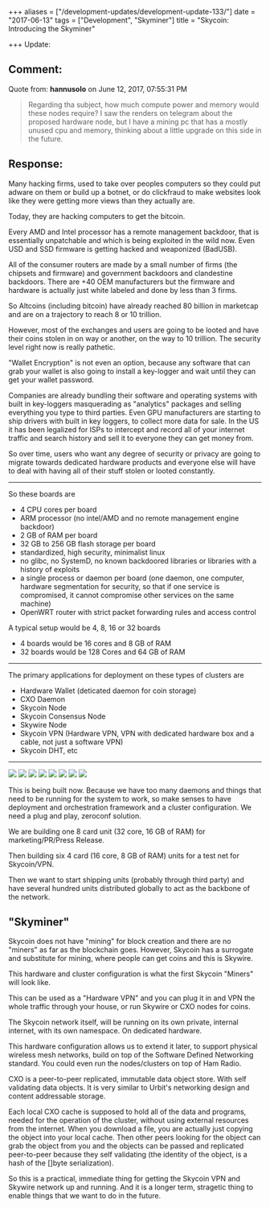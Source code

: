 +++
aliases = ["/development-updates/development-update-133/"]
date = "2017-06-13"
tags = ["Development", "Skyminer"]
title = "Skycoin: Introducing the Skyminer"

+++
Update:

## Comment:

Quote from: **hannusolo** on June 12, 2017, 07:55:31 PM

>Regarding tha subject, how much compute power and memory would these nodes require? I saw the renders on telegram about the proposed hardware node, but I have a mining pc that has a mostly unused cpu and memory, thinking about a little upgrade on this side in the future.

## Response:

Many hacking firms, used to take over peoples computers so they could put adware on them or build up a botnet, or do clickfraud to make websites look like they were getting more views than they actually are.

Today, they are hacking computers to get the bitcoin.

Every AMD and Intel processor has a remote management backdoor, that is essentially unpatchable and which is being exploited in the wild now. Even USD and SSD firmware is getting hacked and weaponized (BadUSB).

All of the consumer routers are made by a small number of firms (the chipsets and firmware) and government backdoors and clandestine backdoors. There are +40 OEM manufacturers but the firmware and hardware is actually just white labeled and done by less than 3 firms.

So Altcoins (including bitcoin) have already reached 80 billion in marketcap and are on a trajectory to reach 8 or 10 trillion.

However, most of the exchanges and users are going to be looted and have their coins stolen in on way or another, on the way to 10 trillion. The security level right now is really pathetic.

"Wallet Encryption" is not even an option, because any software that can grab your wallet is also going to install a key-logger and wait until they can get your wallet password.

Companies are already bundling their software and operating systems with built in key-loggers masquerading as "analytics" packages and selling everything you type to third parties. Even GPU manufacturers are starting to ship drivers with built in key loggers, to collect more data for sale. In the US it has been legalized for ISPs to intercept and record all of your internet traffic and search history and sell it to everyone they can get money from.

So over time, users who want any degree of security or privacy are going to migrate towards dedicated hardware products and everyone else will have to deal with having all of their stuff stolen or looted constantly.

---

So these boards are
- 4 CPU cores per board
- ARM processor (no intel/AMD and no remote management engine backdoor)
- 2 GB of RAM per board
- 32 GB to 256 GB flash storage per board
- standardized, high security, minimalist linux
- no glibc, no SystemD, no known backdoored libraries or libraries with a history of exploits
- a single process or daemon per board (one daemon, one computer, hardware segmentation for security, so that if one service is compromised, it cannot compromise other services on the same machine)
- OpenWRT router with strict packet forwarding rules and access control

A typical setup would be 4, 8, 16 or 32 boards
- 4 boards would be 16 cores and 8 GB of RAM
- 32 boards would be 128 Cores and 64 GB of RAM

---

The primary applications for deployment on these types of clusters are
- Hardware Wallet (deticated daemon for coin storage)
- CXO Daemon
- Skycoin Node
- Skycoin Consensus Node
- Skywire Node
- Skycoin VPN (Hardware VPN, VPN with dedicated hardware box and a cable, not just a software VPN)
- Skycoin DHT, etc

---

![](/img/dev-update-133-1.jpg)
![](/img/dev-update-133-2.jpg)
![](/img/dev-update-133-3.png)
![](/img/dev-update-133-4.png)
![](/img/dev-update-133-5.png)
![](/img/dev-update-133-6.jpg)
![](/img/dev-update-133-7.jpg)
![](/img/dev-update-133-8.jpg)


This is being built now. Because we have too many daemons and things that need to be running for the system to work, so make senses to have deployment and orchestration framework and a cluster configuration. We need a plug and play, zeroconf solution.

We are building one 8 card unit (32 core, 16 GB of RAM) for marketing/PR/Press Release.

Then building six 4 card (16 core, 8 GB of RAM) units for a test net for Skycoin/VPN.

Then we want to start shipping units (probably through third party) and have several hundred units distributed globally to act as the backbone of the network.

## "Skyminer"

Skycoin does not have "mining" for block creation and there are no "miners" as far as the blockchain goes. However, Skycoin has a surrogate and substitute for mining, where people can get coins and this is Skywire.

This hardware and cluster configuration is what the first Skycoin "Miners" will look like.

This can be used as a "Hardware VPN" and you can plug it in and VPN the whole traffic through your house, or run Skywire or CXO nodes for coins.

The Skycoin network itself, will be running on its own private, internal internet, with its own namespace. On dedicated hardware.

This hardware configuration allows us to extend it later, to support physical wireless mesh networks, build on top of the Software Defined Networking standard. You could even run the nodes/clusters on top of Ham Radio.

CXO is a peer-to-peer replicated, immutable data object store. With self validating data objects. It is very similar to Urbit's networking design and content addressable storage.

Each local CXO cache is supposed to hold all of the data and programs, needed for the operation of the cluster, without using external resources from the internet. When you download a file, you are actually just copying the object into your local cache. Then other peers looking for the object can grab the object from you and the objects can be passed and replicated peer-to-peer because they self validating (the identity of the object, is a hash of the []byte serialization).

So this is a practical, immediate thing for getting the Skycoin VPN and Skywire network up and running. And it is a longer term, stragetic thing to enable things that we want to do in the future.